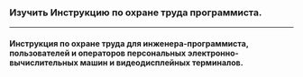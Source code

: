 ### Изучить Инструкцию по охране труда программиста.

<hr/>

#### Инструкция по охране труда для инженера-программиста, пользователей и операторов персональных электронно-вычислительных машин и видеодисплейных терминалов.
